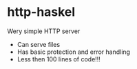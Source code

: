 # http-haskel

Wery simple HTTP server

* Can serve files
* Has basic protection and error handling
* Less then 100 lines of code!!!
